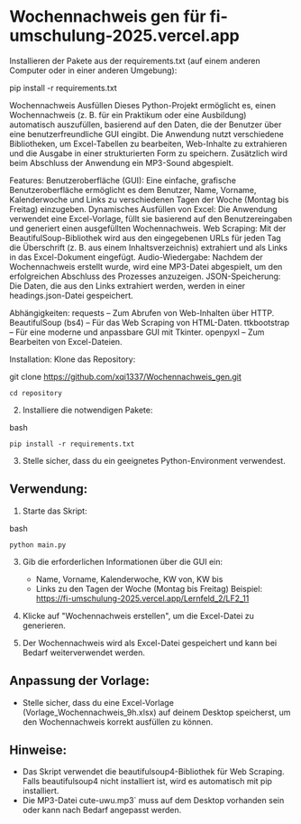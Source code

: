 # Wochennachweis gen für fi-umschulung-2025.vercel.app

Installieren der Pakete aus der requirements.txt (auf einem anderen Computer oder in einer anderen Umgebung):


pip install -r requirements.txt



Wochennachweis Ausfüllen
Dieses Python-Projekt ermöglicht es, einen Wochennachweis (z. B. für ein Praktikum oder eine Ausbildung) automatisch auszufüllen, basierend auf den Daten, die der Benutzer über eine benutzerfreundliche GUI eingibt. Die Anwendung nutzt verschiedene Bibliotheken, um Excel-Tabellen zu bearbeiten, Web-Inhalte zu extrahieren und die Ausgabe in einer strukturierten Form zu speichern. Zusätzlich wird beim Abschluss der Anwendung ein MP3-Sound abgespielt.

Features:
Benutzeroberfläche (GUI): Eine einfache, grafische Benutzeroberfläche ermöglicht es dem Benutzer, Name, Vorname, Kalenderwoche und Links zu verschiedenen Tagen der Woche (Montag bis Freitag) einzugeben.
Dynamisches Ausfüllen von Excel: Die Anwendung verwendet eine Excel-Vorlage, füllt sie basierend auf den Benutzereingaben und generiert einen ausgefüllten Wochennachweis.
Web Scraping: Mit der BeautifulSoup-Bibliothek wird aus den eingegebenen URLs für jeden Tag die Überschrift (z. B. aus einem Inhaltsverzeichnis) extrahiert und als Links in das Excel-Dokument eingefügt.
Audio-Wiedergabe: Nachdem der Wochennachweis erstellt wurde, wird eine MP3-Datei abgespielt, um den erfolgreichen Abschluss des Prozesses anzuzeigen.
JSON-Speicherung: Die Daten, die aus den Links extrahiert werden, werden in einer headings.json-Datei gespeichert.

Abhängigkeiten:
requests – Zum Abrufen von Web-Inhalten über HTTP.
BeautifulSoup (bs4) – Für das Web Scraping von HTML-Daten.
ttkbootstrap – Für eine moderne und anpassbare GUI mit Tkinter.
openpyxl – Zum Bearbeiten von Excel-Dateien.

Installation:
Klone das Repository: 

git clone https://github.com/xqi1337/Wochennachweis_gen.git

    cd repository
    
2. Installiere die notwendigen Pakete:
    
bash
    
    pip install -r requirements.txt
    
3. Stelle sicher, dass du ein geeignetes Python-Environment verwendest.

## Verwendung:

1. Starte das Skript:

bash

    
    python main.py
    

3. Gib die erforderlichen Informationen über die GUI ein:
   - Name, Vorname, Kalenderwoche, KW von, KW bis
   - Links zu den Tagen der Woche (Montag bis Freitag)
     Beispiel: https://fi-umschulung-2025.vercel.app/Lernfeld_2/LF2_11

4. Klicke auf "Wochennachweis erstellen", um die Excel-Datei zu generieren.

5. Der Wochennachweis wird als Excel-Datei gespeichert und kann bei Bedarf weiterverwendet werden.

## Anpassung der Vorlage:
- Stelle sicher, dass du eine Excel-Vorlage (Vorlage_Wochennachweis_9h.xlsx) auf deinem Desktop speicherst, um den Wochennachweis korrekt ausfüllen zu können.

## Hinweise:
- Das Skript verwendet die beautifulsoup4-Bibliothek für Web Scraping. Falls beautifulsoup4 nicht installiert ist, wird es automatisch mit pip installiert.
- Die MP3-Datei cute-uwu.mp3` muss auf dem Desktop vorhanden sein oder kann nach Bedarf angepasst werden.
